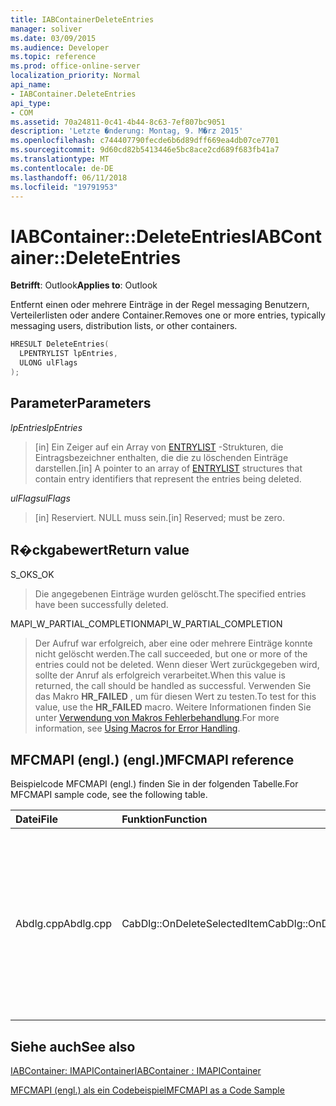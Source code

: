 ```yaml
---
title: IABContainerDeleteEntries
manager: soliver
ms.date: 03/09/2015
ms.audience: Developer
ms.topic: reference
ms.prod: office-online-server
localization_priority: Normal
api_name:
- IABContainer.DeleteEntries
api_type:
- COM
ms.assetid: 70a24811-0c41-4b44-8c63-7ef807bc9051
description: 'Letzte �nderung: Montag, 9. M�rz 2015'
ms.openlocfilehash: c744407790fecde6b6d89dff669ea4db07ce7701
ms.sourcegitcommit: 9d60cd82b5413446e5bc8ace2cd689f683fb41a7
ms.translationtype: MT
ms.contentlocale: de-DE
ms.lasthandoff: 06/11/2018
ms.locfileid: "19791953"
---
```

# <a name="iabcontainerdeleteentries"></a><span data-ttu-id="067d6-103">IABContainer::DeleteEntries</span><span class="sxs-lookup"><span data-stu-id="067d6-103">IABContainer::DeleteEntries</span></span>

  
  
<span data-ttu-id="067d6-104">**Betrifft**: Outlook</span><span class="sxs-lookup"><span data-stu-id="067d6-104">**Applies to**: Outlook</span></span> 
  
<span data-ttu-id="067d6-105">Entfernt einen oder mehrere Einträge in der Regel messaging Benutzern, Verteilerlisten oder andere Container.</span><span class="sxs-lookup"><span data-stu-id="067d6-105">Removes one or more entries, typically messaging users, distribution lists, or other containers.</span></span>
  
```cpp
HRESULT DeleteEntries(
  LPENTRYLIST lpEntries,
  ULONG ulFlags
);
```

## <a name="parameters"></a><span data-ttu-id="067d6-106">Parameter</span><span class="sxs-lookup"><span data-stu-id="067d6-106">Parameters</span></span>

 <span data-ttu-id="067d6-107">_lpEntries_</span><span class="sxs-lookup"><span data-stu-id="067d6-107">_lpEntries_</span></span>
  
> <span data-ttu-id="067d6-108">[in] Ein Zeiger auf ein Array von [ENTRYLIST](entrylist.md) -Strukturen, die Eintragsbezeichner enthalten, die die zu löschenden Einträge darstellen.</span><span class="sxs-lookup"><span data-stu-id="067d6-108">[in] A pointer to an array of [ENTRYLIST](entrylist.md) structures that contain entry identifiers that represent the entries being deleted.</span></span> 
    
 <span data-ttu-id="067d6-109">_ulFlags_</span><span class="sxs-lookup"><span data-stu-id="067d6-109">_ulFlags_</span></span>
  
> <span data-ttu-id="067d6-110">[in] Reserviert. NULL muss sein.</span><span class="sxs-lookup"><span data-stu-id="067d6-110">[in] Reserved; must be zero.</span></span>
    
## <a name="return-value"></a><span data-ttu-id="067d6-111">R�ckgabewert</span><span class="sxs-lookup"><span data-stu-id="067d6-111">Return value</span></span>

<span data-ttu-id="067d6-112">S_OK</span><span class="sxs-lookup"><span data-stu-id="067d6-112">S_OK</span></span> 
  
> <span data-ttu-id="067d6-113">Die angegebenen Einträge wurden gelöscht.</span><span class="sxs-lookup"><span data-stu-id="067d6-113">The specified entries have been successfully deleted.</span></span> 
    
<span data-ttu-id="067d6-114">MAPI_W_PARTIAL_COMPLETION</span><span class="sxs-lookup"><span data-stu-id="067d6-114">MAPI_W_PARTIAL_COMPLETION</span></span> 
  
> <span data-ttu-id="067d6-115">Der Aufruf war erfolgreich, aber eine oder mehrere Einträge konnte nicht gelöscht werden.</span><span class="sxs-lookup"><span data-stu-id="067d6-115">The call succeeded, but one or more of the entries could not be deleted.</span></span> <span data-ttu-id="067d6-116">Wenn dieser Wert zurückgegeben wird, sollte der Anruf als erfolgreich verarbeitet.</span><span class="sxs-lookup"><span data-stu-id="067d6-116">When this value is returned, the call should be handled as successful.</span></span> <span data-ttu-id="067d6-117">Verwenden Sie das Makro **HR_FAILED** , um für diesen Wert zu testen.</span><span class="sxs-lookup"><span data-stu-id="067d6-117">To test for this value, use the **HR_FAILED** macro.</span></span> <span data-ttu-id="067d6-118">Weitere Informationen finden Sie unter [Verwendung von Makros Fehlerbehandlung](using-macros-for-error-handling.md).</span><span class="sxs-lookup"><span data-stu-id="067d6-118">For more information, see [Using Macros for Error Handling](using-macros-for-error-handling.md).</span></span>
    
## <a name="mfcmapi-reference"></a><span data-ttu-id="067d6-119">MFCMAPI (engl.) (engl.)</span><span class="sxs-lookup"><span data-stu-id="067d6-119">MFCMAPI reference</span></span>

<span data-ttu-id="067d6-120">Beispielcode MFCMAPI (engl.) finden Sie in der folgenden Tabelle.</span><span class="sxs-lookup"><span data-stu-id="067d6-120">For MFCMAPI sample code, see the following table.</span></span>
  
|<span data-ttu-id="067d6-121">**Datei**</span><span class="sxs-lookup"><span data-stu-id="067d6-121">**File**</span></span>|<span data-ttu-id="067d6-122">**Funktion**</span><span class="sxs-lookup"><span data-stu-id="067d6-122">**Function**</span></span>|<span data-ttu-id="067d6-123">**Comment**</span><span class="sxs-lookup"><span data-stu-id="067d6-123">**Comment**</span></span>|
|:-----|:-----|:-----|
|<span data-ttu-id="067d6-124">Abdlg.cpp</span><span class="sxs-lookup"><span data-stu-id="067d6-124">Abdlg.cpp</span></span>  <br/> |<span data-ttu-id="067d6-125">CabDlg::OnDeleteSelectedItem</span><span class="sxs-lookup"><span data-stu-id="067d6-125">CabDlg::OnDeleteSelectedItem</span></span>  <br/> |<span data-ttu-id="067d6-126">MFCMAPI (engl.) wird die **DeleteEntries** -Methode verwendet, um einen bestimmten Eintrag aus einer Adressbuchcontainer zu löschen.</span><span class="sxs-lookup"><span data-stu-id="067d6-126">MFCMAPI uses the **DeleteEntries** method to delete a specific entry from an address book container.</span></span>  <br/> |
   
## <a name="see-also"></a><span data-ttu-id="067d6-127">Siehe auch</span><span class="sxs-lookup"><span data-stu-id="067d6-127">See also</span></span>



[<span data-ttu-id="067d6-128">IABContainer: IMAPIContainer</span><span class="sxs-lookup"><span data-stu-id="067d6-128">IABContainer : IMAPIContainer</span></span>](iabcontainerimapicontainer.md)


[<span data-ttu-id="067d6-129">MFCMAPI (engl.) als ein Codebeispiel</span><span class="sxs-lookup"><span data-stu-id="067d6-129">MFCMAPI as a Code Sample</span></span>](mfcmapi-as-a-code-sample.md)

